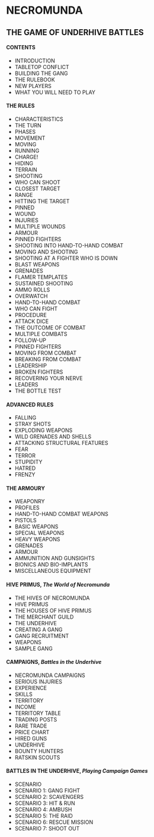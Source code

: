 # NECROMUNDA
## THE GAME OF UNDERHIVE BATTLES

#### CONTENTS
* INTRODUCTION
* TABLETOP CONFLICT
* BUILDING THE GANG
* THE RULEBOOK
* NEW PLAYERS
* WHAT YOU WILL NEED TO PLAY

#### THE RULES
* CHARACTERISTICS
* THE TURN
* PHASES
* MOVEMENT
* MOVING
* RUNNING
* CHARGE!
* HIDING
* TERRAIN
* SHOOTING
* WHO CAN SHOOT
* CLOSEST TARGET
* RANGE
* HITTING THE TARGET
* PINNED
* WOUND
* INJURIES
* MULTIPLE WOUNDS
* ARMOUR
* PINNED FIGHTERS
* SHOOTING INTO HAND-TO-HAND COMBAT
* MOVING AND SHOOTING
* SHOOTING AT A FIGHTER WHO IS DOWN
* BLAST WEAPONS
* GRENADES
* FLAMER TEMPLATES
* SUSTAINED SHOOTING
* AMMO ROLLS
* OVERWATCH
* HAND-TO-HAND COMBAT
* WHO CAN FIGHT
* PROCEDURE
* ATTACK DICE
* THE OUTCOME OF COMBAT
* MULTIPLE COMBATS
* FOLLOW-UP
* PINNED FIGHTERS
* MOVING FROM COMBAT
* BREAKING FROM COMBAT
* LEADERSHIP
* BROKEN FIGHTERS
* RECOVERING YOUR NERVE
* LEADERS
* THE BOTTLE TEST

#### ADVANCED RULES
* FALLING
* STRAY SHOTS
* EXPLODING WEAPONS
* WILD GRENADES AND SHELLS
* ATTACKING STRUCTURAL FEATURES
* FEAR
* TERROR
* STUPIDITY
* HATRED
* FRENZY

#### THE ARMOURY
* WEAPONRY
* PROFILES
* HAND-TO-HAND COMBAT WEAPONS
* PISTOLS
* BASIC WEAPONS
* SPECIAL WEAPONS
* HEAVY WEAPONS
* GRENADES
* ARMOUR
* AMMUNITION AND GUNSIGHTS
* BIONICS AND BIO-IMPLANTS
* MISCELLANEOUS EQUIPMENT


#### HIVE PRIMUS, *The World of Necromunda*
* THE HIVES OF NECROMUNDA
* HIVE PRIMUS
* THE HOUSES OF HIVE PRIMUS
* THE MERCHANT GUILD
* THE UNDERHIVE
* CREATING A GANG
* GANG RECRUITMENT
* WEAPONS
* SAMPLE GANG

#### CAMPAIGNS, *Battles in the Underhive*
* NECROMUNDA CAMPAIGNS
* SERIOUS INJURIES
* EXPERIENCE
* SKILLS
* TERRITORY
* INCOME
* TERRITORY TABLE
* TRADING POSTS
* RARE TRADE
* PRICE CHART
* HIRED GUNS
* UNDERHIVE
* BOUNTY HUNTERS
* RATSKIN SCOUTS

#### BATTLES IN THE UNDERHIVE, *Playing Campaign Games*
* SCENARIO
* SCENARIO 1: GANG FIGHT
* SCENARIO 2: SCAVENGERS
* SCENARIO 3: HIT & RUN
* SCENARIO 4: AMBUSH
* SCENARIO 5: THE RAID
* SCENARIO 6: RESCUE MISSION
* SCENARIO 7: SHOOT OUT
